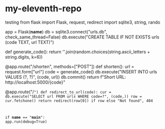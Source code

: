 # my-eleventh-repo
testing
from flask import Flask, request, redirect
import sqlite3, string, rando

app = Flask(__name__)
db = sqlite3.connect("urls.db", check_same_thread=False)
db.execute("CREATE TABLE IF NOT EXISTS urls (code TEXT, url TEXT)")

def generate_code():
    return ''.join(random.choices(string.ascii_letters + string.digits, k=6))

@app.route("/shorten", methods=["POST"])
def shorten():
    url = request.form["url"]
    code = generate_code()
    db.execute("INSERT INTO urls VALUES (?, ?)", (code, url))
    db.commit()
    return f"Short URL: http://localhost:5000/{code}"

@app.route("/<code>")
def redirect_to_url(code):
    cur = db.execute("SELECT url FROM urls WHERE code=?", (code,))
    row = cur.fetchone()
    return redirect(row[0]) if row else "Not found", 404

if __name__ == "__main__":
    app.run(debug=True)
